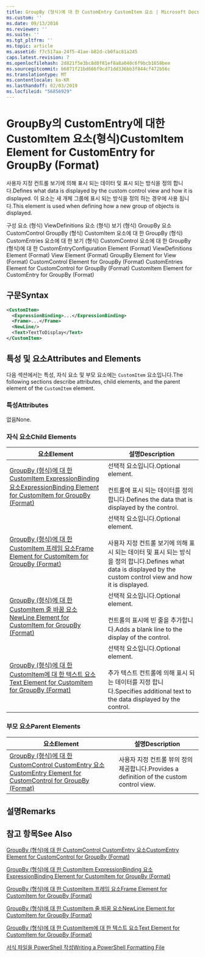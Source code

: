 ```yaml
---
title: GroupBy (형식)에 대 한 CustomEntry CustomItem 요소 | Microsoft Docs
ms.custom: ''
ms.date: 09/13/2016
ms.reviewer: ''
ms.suite: ''
ms.tgt_pltfrm: ''
ms.topic: article
ms.assetid: f7c517aa-24f5-41ae-b82d-cb0fac81a245
caps.latest.revision: 7
ms.openlocfilehash: 2d821f5e3bc8d0f81ef8a8a040c6f9bcb1658bee
ms.sourcegitcommit: b6871f21bd666f9cd71dd336bb3f844cf472b56c
ms.translationtype: MT
ms.contentlocale: ko-KR
ms.lasthandoff: 02/03/2019
ms.locfileid: "56856929"
---
```

# <a name="customitem-element-for-customentry-for-groupby-format"></a><span data-ttu-id="5b78f-102">GroupBy의 CustomEntry에 대한 CustomItem 요소(형식)</span><span class="sxs-lookup"><span data-stu-id="5b78f-102">CustomItem Element for CustomEntry for GroupBy (Format)</span></span>

<span data-ttu-id="5b78f-103">사용자 지정 컨트롤 보기에 의해 표시 되는 데이터 및 표시 되는 방식을 정의 합니다.</span><span class="sxs-lookup"><span data-stu-id="5b78f-103">Defines what data is displayed by the custom control view and how it is displayed.</span></span> <span data-ttu-id="5b78f-104">이 요소는 새 개체 그룹에 표시 되는 방식을 정의 하는 경우에 사용 됩니다.</span><span class="sxs-lookup"><span data-stu-id="5b78f-104">This element is used when defining how a new group of objects is displayed.</span></span>

<span data-ttu-id="5b78f-105">구성 요소 (형식) ViewDefinitions 요소 (형식) 보기 (형식) GroupBy 요소 CustomControl GroupBy (형식) CustomItem 요소에 대 한 GroupBy (형식) CustomEntries 요소에 대 한 보기 (형식) CustomControl 요소에 대 한 GroupBy (형식)에 대 한 CustomEntry</span><span class="sxs-lookup"><span data-stu-id="5b78f-105">Configuration Element (Format) ViewDefinitions Element (Format) View Element (Format) GroupBy Element for View (Format) CustomControl Element for GroupBy (Format) CustomEntries Element for CustomControl for GroupBy (Format) CustomItem Element for CustomEntry for GroupBy (Format)</span></span>

## <a name="syntax"></a><span data-ttu-id="5b78f-106">구문</span><span class="sxs-lookup"><span data-stu-id="5b78f-106">Syntax</span></span>

```xml
<CustomItem>
  <ExpressionBinding>...</ExpressionBinding>
  <Frame>...</Frame>
  <NewLine/>
  <Text>TextToDisplay</Text>
</CustomItem>
```

## <a name="attributes-and-elements"></a><span data-ttu-id="5b78f-107">특성 및 요소</span><span class="sxs-lookup"><span data-stu-id="5b78f-107">Attributes and Elements</span></span>

<span data-ttu-id="5b78f-108">다음 섹션에서는 특성, 자식 요소 및 부모 요소에는 `CustomItem` 요소입니다.</span><span class="sxs-lookup"><span data-stu-id="5b78f-108">The following sections describe attributes, child elements, and the parent element of the `CustomItem` element.</span></span>

### <a name="attributes"></a><span data-ttu-id="5b78f-109">특성</span><span class="sxs-lookup"><span data-stu-id="5b78f-109">Attributes</span></span>

<span data-ttu-id="5b78f-110">없음</span><span class="sxs-lookup"><span data-stu-id="5b78f-110">None.</span></span>

### <a name="child-elements"></a><span data-ttu-id="5b78f-111">자식 요소</span><span class="sxs-lookup"><span data-stu-id="5b78f-111">Child Elements</span></span>

|<span data-ttu-id="5b78f-112">요소</span><span class="sxs-lookup"><span data-stu-id="5b78f-112">Element</span></span>|<span data-ttu-id="5b78f-113">설명</span><span class="sxs-lookup"><span data-stu-id="5b78f-113">Description</span></span>|
|-------------|-----------------|
|[<span data-ttu-id="5b78f-114">GroupBy (형식)에 대 한 CustomItem ExpressionBinding 요소</span><span class="sxs-lookup"><span data-stu-id="5b78f-114">ExpressionBinding Element for CustomItem for GroupBy (Format)</span></span>](./expressionbinding-element-for-customitem-for-groupby-format.md)|<span data-ttu-id="5b78f-115">선택적 요소입니다.</span><span class="sxs-lookup"><span data-stu-id="5b78f-115">Optional element.</span></span><br /><br /> <span data-ttu-id="5b78f-116">컨트롤에 표시 되는 데이터를 정의 합니다.</span><span class="sxs-lookup"><span data-stu-id="5b78f-116">Defines the data that is displayed by the control.</span></span>|
|[<span data-ttu-id="5b78f-117">GroupBy (형식)에 대 한 CustomItem 프레임 요소</span><span class="sxs-lookup"><span data-stu-id="5b78f-117">Frame Element for CustomItem for GroupBy (Format)</span></span>](./frame-element-for-customitem-for-groupby-format.md)|<span data-ttu-id="5b78f-118">선택적 요소입니다.</span><span class="sxs-lookup"><span data-stu-id="5b78f-118">Optional element.</span></span><br /><br /> <span data-ttu-id="5b78f-119">사용자 지정 컨트롤 보기에 의해 표시 되는 데이터 및 표시 되는 방식을 정의 합니다.</span><span class="sxs-lookup"><span data-stu-id="5b78f-119">Defines what data is displayed by the custom control view and how it is displayed.</span></span>|
|[<span data-ttu-id="5b78f-120">GroupBy (형식)에 대 한 CustomItem 줄 바꿈 요소</span><span class="sxs-lookup"><span data-stu-id="5b78f-120">NewLine Element for CustomItem for GroupBy (Format)</span></span>](./newline-element-for-customitem-for-groupby-format.md)|<span data-ttu-id="5b78f-121">선택적 요소입니다.</span><span class="sxs-lookup"><span data-stu-id="5b78f-121">Optional element.</span></span><br /><br /> <span data-ttu-id="5b78f-122">컨트롤의 표시에 빈 줄을 추가합니다.</span><span class="sxs-lookup"><span data-stu-id="5b78f-122">Adds a blank line to the display of the control.</span></span>|
|[<span data-ttu-id="5b78f-123">GroupBy (형식)에 대 한 CustomItem에 대 한 텍스트 요소</span><span class="sxs-lookup"><span data-stu-id="5b78f-123">Text Element for CustomItem for GroupBy (Format)</span></span>](./text-element-for-customitem-for-groupby-format.md)|<span data-ttu-id="5b78f-124">선택적 요소입니다.</span><span class="sxs-lookup"><span data-stu-id="5b78f-124">Optional element.</span></span><br /><br /> <span data-ttu-id="5b78f-125">추가 텍스트 컨트롤에 의해 표시 되는 데이터를 지정 합니다.</span><span class="sxs-lookup"><span data-stu-id="5b78f-125">Specifies additional text to the data displayed by the control.</span></span>|

### <a name="parent-elements"></a><span data-ttu-id="5b78f-126">부모 요소</span><span class="sxs-lookup"><span data-stu-id="5b78f-126">Parent Elements</span></span>

|<span data-ttu-id="5b78f-127">요소</span><span class="sxs-lookup"><span data-stu-id="5b78f-127">Element</span></span>|<span data-ttu-id="5b78f-128">설명</span><span class="sxs-lookup"><span data-stu-id="5b78f-128">Description</span></span>|
|-------------|-----------------|
|[<span data-ttu-id="5b78f-129">GroupBy (형식)에 대 한 CustomControl CustomEntry 요소</span><span class="sxs-lookup"><span data-stu-id="5b78f-129">CustomEntry Element for CustomControl for GroupBy (Format)</span></span>](./customentry-element-for-customcontrol-for-groupby-format.md)|<span data-ttu-id="5b78f-130">사용자 지정 컨트롤 뷰의 정의 제공합니다.</span><span class="sxs-lookup"><span data-stu-id="5b78f-130">Provides a definition of the custom control view.</span></span>|

## <a name="remarks"></a><span data-ttu-id="5b78f-131">설명</span><span class="sxs-lookup"><span data-stu-id="5b78f-131">Remarks</span></span>

## <a name="see-also"></a><span data-ttu-id="5b78f-132">참고 항목</span><span class="sxs-lookup"><span data-stu-id="5b78f-132">See Also</span></span>

[<span data-ttu-id="5b78f-133">GroupBy (형식)에 대 한 CustomControl CustomEntry 요소</span><span class="sxs-lookup"><span data-stu-id="5b78f-133">CustomEntry Element for CustomControl for GroupBy (Format)</span></span>](./customentry-element-for-customcontrol-for-groupby-format.md)

[<span data-ttu-id="5b78f-134">GroupBy (형식)에 대 한 CustomItem ExpressionBinding 요소</span><span class="sxs-lookup"><span data-stu-id="5b78f-134">ExpressionBinding Element for CustomItem for GroupBy (Format)</span></span>](./expressionbinding-element-for-customitem-for-groupby-format.md)

[<span data-ttu-id="5b78f-135">GroupBy (형식)에 대 한 CustomItem 프레임 요소</span><span class="sxs-lookup"><span data-stu-id="5b78f-135">Frame Element for CustomItem for GroupBy (Format)</span></span>](./frame-element-for-customitem-for-groupby-format.md)

[<span data-ttu-id="5b78f-136">GroupBy (형식)에 대 한 CustomItem 줄 바꿈 요소</span><span class="sxs-lookup"><span data-stu-id="5b78f-136">NewLine Element for CustomItem for GroupBy (Format)</span></span>](./newline-element-for-customitem-for-groupby-format.md)

[<span data-ttu-id="5b78f-137">GroupBy (형식)에 대 한 CustomItem에 대 한 텍스트 요소</span><span class="sxs-lookup"><span data-stu-id="5b78f-137">Text Element for CustomItem for GroupBy (Format)</span></span>](./text-element-for-customitem-for-groupby-format.md)

[<span data-ttu-id="5b78f-138">서식 파일을 PowerShell 작성</span><span class="sxs-lookup"><span data-stu-id="5b78f-138">Writing a PowerShell Formatting File</span></span>](./writing-a-powershell-formatting-file.md)

